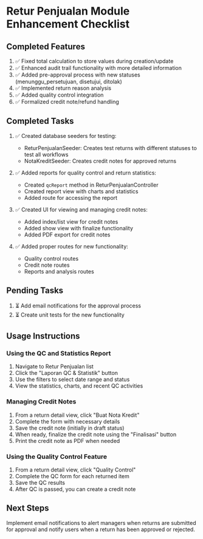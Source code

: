# Retur Penjualan Module Enhancement Checklist

## Completed Features

1. ✅ Fixed total calculation to store values during creation/update
2. ✅ Enhanced audit trail functionality with more detailed information
3. ✅ Added pre-approval process with new statuses (menunggu_persetujuan, disetujui, ditolak)
4. ✅ Implemented return reason analysis
5. ✅ Added quality control integration
6. ✅ Formalized credit note/refund handling

## Completed Tasks

1. ✅ Created database seeders for testing:

    - ReturPenjualanSeeder: Creates test returns with different statuses to test all workflows
    - NotaKreditSeeder: Creates credit notes for approved returns

2. ✅ Added reports for quality control and return statistics:

    - Created `qcReport` method in ReturPenjualanController
    - Created report view with charts and statistics
    - Added route for accessing the report

3. ✅ Created UI for viewing and managing credit notes:

    - Added index/list view for credit notes
    - Added show view with finalize functionality
    - Added PDF export for credit notes

4. ✅ Added proper routes for new functionality:
    - Quality control routes
    - Credit note routes
    - Reports and analysis routes

## Pending Tasks

1. ⏳ Add email notifications for the approval process
2. ⏳ Create unit tests for the new functionality

## Usage Instructions

### Using the QC and Statistics Report

1. Navigate to Retur Penjualan list
2. Click the "Laporan QC & Statistik" button
3. Use the filters to select date range and status
4. View the statistics, charts, and recent QC activities

### Managing Credit Notes

1. From a return detail view, click "Buat Nota Kredit"
2. Complete the form with necessary details
3. Save the credit note (initially in draft status)
4. When ready, finalize the credit note using the "Finalisasi" button
5. Print the credit note as PDF when needed

### Using the Quality Control Feature

1. From a return detail view, click "Quality Control"
2. Complete the QC form for each returned item
3. Save the QC results
4. After QC is passed, you can create a credit note

## Next Steps

Implement email notifications to alert managers when returns are submitted for approval and notify users when a return has been approved or rejected.
